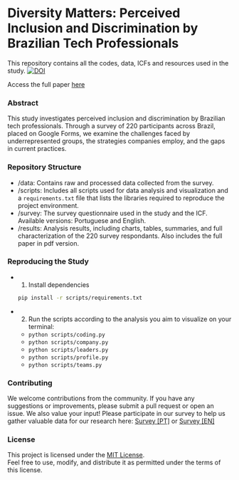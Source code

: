 # Diversity Matters: Perceived Inclusion and Discrimination by Brazilian Tech Professionals

This repository contains all the codes, data, ICFs and resources used in the study. [![DOI](https://zenodo.org/badge/823398782.svg)](https://doi.org/10.5281/zenodo.15885217)

Access the full paper [here](results/Diversity4SEBR.pdf)

### Abstract

This study investigates perceived inclusion and discrimination by Brazilian tech professionals. Through a survey of 220 participants across Brazil, placed on Google Forms, we examine the challenges faced by underrepresented groups, the strategies companies employ, and the gaps in current practices.

### Repository Structure

- /data: Contains raw and processed data collected from the survey.
- /scripts: Includes all scripts used for data analysis and visualization and a `requirements.txt` file that lists the libraries required to reproduce the project environment.
- /survey: The survey questionnaire used in the study and the ICF. Available versions: Portuguese and English.
- /results: Analysis results, including charts, tables, summaries, and full characterization of the 220 survey respondants. Also includes the full paper in pdf version.

### Reproducing the Study

- 1. Install dependencies

    ```bash
   pip install -r scripts/requirements.txt
   ```

- 2. Run the scripts according to the analysis you aim to visualize on your terminal:

    - `python scripts/coding.py`
    - `python scripts/company.py`
    - `python scripts/leaders.py`
    - `python scripts/profile.py`
    - `python scripts/teams.py`

### Contributing

We welcome contributions from the community. If you have any suggestions or improvements, please submit a pull request or open an issue. We also value your input! Please participate in our survey to help us gather valuable data for our research here: [Survey [PT]](https://forms.gle/n9wLZbP2Nd2nRhUD9) or [Survey [EN]](https://forms.gle/21LsnDiqJqDLoihW8)

### License

This project is licensed under the [MIT License](https://opensource.org/licenses/MIT).  
Feel free to use, modify, and distribute it as permitted under the terms of this license.
